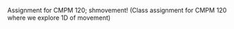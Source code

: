 Assignment for CMPM 120; shmovement!
(Class assignment for CMPM 120 where we explore 1D of movement)